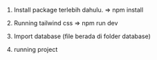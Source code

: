 1. Install package terlebih dahulu.
   => npm install

2. Running tailwind css
   => npm run dev

3. Import database (file berada di folder database)
4. running project
